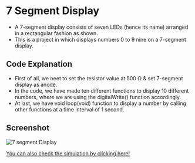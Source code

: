# 7 Segment Display
* A 7-segment display consists of seven LEDs (hence its name) arranged in a rectangular fashion as shown.
* This is a project in which displays numbers 0 to 9 nine on a 7-segment display.

## Code Explanation
* First of all, we neet to set the resistor value at 500 Ω & set 7-segment display as anode.
* In the code, we have made ten different functions to display 10 different numbers, where we are using the digitalWrite() function accordingly.
* At last, we have void loop(void) function to display a number by calling other functions at a time interval of 1 second.

## Screenshot
![7 segment Display](https://user-images.githubusercontent.com/58645688/137630408-54407980-d3e9-43c6-8cfe-1524c114dc89.png)


[You can also check the simulation by clicking here!](https://youtu.be/g6qHsXCnNjo)
